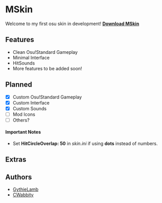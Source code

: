 # MSkin
Welcome to my first osu skin in development! **[Download MSkin](https://github.com/CWabbity/MSkin/releases)**

## Features
* Clean Osu!Standard Gameplay
* Minimal Interface
* HitSounds
* More features to be added soon!

## Planned
- [X] Custom Osu!Standard Gameplay
- [X] Custom Interface
- [X] Custom Sounds
- [ ] Mod Icons
- [ ] Others?

#### Important Notes
* Set **HitCircleOverlap: 50** in *skin.ini* if using **dots** instead of numbers.

## Extras

## Authors
* [GythieLamb](https://github.com/GythieLamb)
* [CWabbity](https://github.com/CWabbity)
